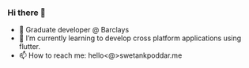 ### Hi there 👋

- 🔭 Graduate developer @ Barclays
- 🌱 I’m currently learning to develop cross platform applications using flutter. 
- 📫 How to reach me: hello<@>swetankpoddar.me
